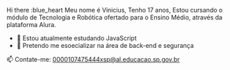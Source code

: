  Hi there :blue_heart
  Meu nome é Vinicius,
  Tenho 17 anos, 
  Estou cursando o módulo de Tecnologia e Robótica ofertado para o Ensino Médio, através da plataforma Alura.

- 🔭 Estou atualmente estudando JavaScript
- 🌱 Pretendo me esoecializar na área de back-end e segurança

 
 📫 Contate-me: 0000107475444xsp@al.educacao.sp.gov.br

